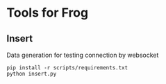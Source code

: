 # Tools for Frog

## Insert
Data generation for testing connection by websocket
```
pip install -r scripts/requirements.txt
python insert.py
```